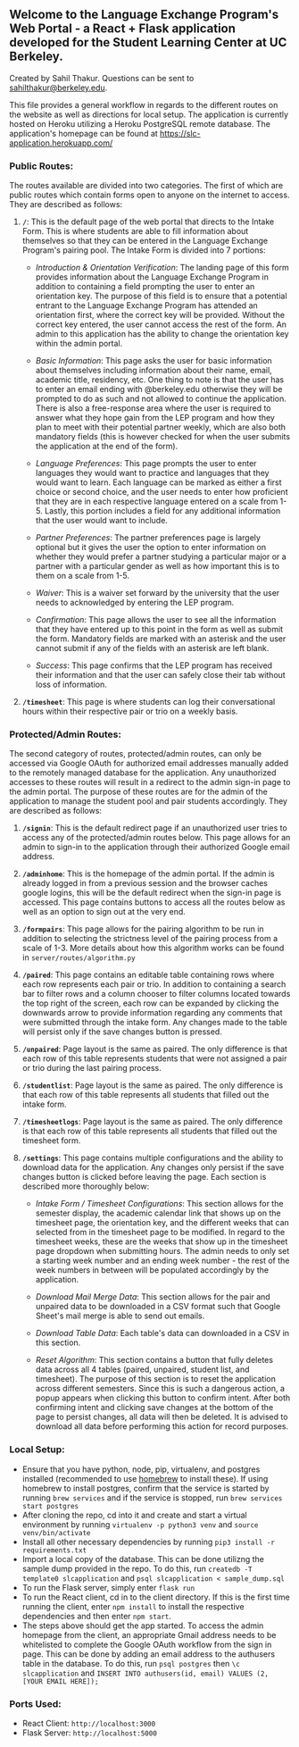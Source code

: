 ## Welcome to the Language Exchange Program's Web Portal - a React + Flask application developed for the Student Learning Center at UC Berkeley.
Created by Sahil Thakur. Questions can be sent to sahilthakur@berkeley.edu.

This file provides a general workflow in regards to the different routes on the website as well as directions for local setup. 
The application is currently hosted on Heroku utilizing a Heroku PostgreSQL remote database. The application's homepage can be found at https://slc-application.herokuapp.com/


### Public Routes:
The routes available are divided into two categories. The first of which are public routes which contain forms open to anyone on the internet to access. They are described as follows:

1.  **`/`**: This is the default page of the web portal that directs to the Intake Form. This is where students are able to fill information about themselves so that they can be entered in the Language Exchange Program's pairing pool. The Intake Form is divided into 7 portions: 

    - *Introduction & Orientation Verification*: The landing page of this form provides information about the Language Exchange Program in addition to containing a field prompting the user to enter an orientation key. The purpose of this field is to ensure that a potential entrant to the Language Exchange Program has attended an orientation first, where the correct key will be provided. Without the correct key entered, the user cannot access the rest of the form. An admin to this application has the ability to change the orientation key within the admin portal.
    
    - *Basic Information*: This page asks the user for basic information about themselves including information about their name, email, academic title, residency, etc. One thing to note is that the user has to enter an email ending with @berkeley.edu otherwise they will be prompted to do as such and not allowed to continue the application. There is also a free-response area where the user is required to answer what they hope gain from the LEP program and how they plan to meet with their potential partner weekly, which are also both mandatory fields (this is however checked for when the user submits the application at the end of the form). 
    
    - *Language Preferences*: This page prompts the user to enter languages they would want to practice and languages that they would want to learn. Each language can be marked as either a first choice or second choice, and the user needs to enter how proficient that they are in each respective language entered on a scale from 1-5. Lastly, this portion includes a field for any additional information that the user would want to include.
    
    - *Partner Preferences*: The partner preferences page is largely optional but it gives the user the option to enter information on whether they would prefer a partner studying a particular major or a partner with a particular gender as well as how important this is to them on a scale from 1-5. 
    
    - *Waiver*: This is a waiver set forward by the university that the user needs to acknowledged by entering the LEP program.
    
    - *Confirmation*: This page allows the user to see all the information that they have entered up to this point in the form as well as submit the form. Mandatory fields are marked with an asterisk and the user cannot submit if any of the fields with an asterisk are left blank. 
    
    - *Success*: This page confirms that the LEP program has received their information and that the user can safely close their tab without loss of information.

2.   **`/timesheet`**: This page is where students can log their conversational hours within their respective pair or trio on a weekly basis.

### Protected/Admin Routes:
The second category of routes, protected/admin routes, can only be accessed via Google OAuth for authorized email addresses manually added to the remotely managed database for the application. Any unauthorized accesses to these routes will result in a redirect to the admin sign-in page to the admin portal. The purpose of these routes are for the admin of the application to manage the student pool and pair students accordingly. They are described as follows:  

1.  **`/signin`**: This is the default redirect page if an unauthorized user tries to access any of the protected/admin routes below. This page allows for an admin to sign-in to the application through their authorized Google email address.

2.  **`/adminhome`**: This is the homepage of the admin portal. If the admin is already logged in from a previous session and the browser caches google logins, this will be the default redirect when the sign-in page is accessed. This page contains buttons to access all the routes below as well as an option to sign out at the very end.

3.  **`/formpairs`**: This page allows for the pairing algorithm to be run in addition to selecting the strictness level of the pairing process from a scale of 1-3. More details about how this algorithm works can be found in `server/routes/algorithm.py`

4.  **`/paired`**: This page contains an editable table containing rows where each row represents each pair or trio. In addition to containing a search bar to filter rows and a column chooser to filter columns located towards the top right of the screen, each row can be expanded by clicking the downwards arrow to provide information regarding any comments that were submitted through the intake form. Any changes made to the table will persist only if the save changes button is pressed.

5.  **`/unpaired`**: Page layout is the same as paired. The only difference is that each row of this table represents students that were not assigned a pair or trio during the last pairing process.

6.  **`/studentlist`**: Page layout is the same as paired. The only difference is that each row of this table represents all students that filled out the intake form.

7.  **`/timesheetlogs`**: Page layout is the same as paired. The only difference is that each row of this table represents all students that filled out the timesheet form.

8.  **`/settings`**: This page contains multiple configurations and the ability to download data for the application. Any changes only persist if the save changes button is clicked before leaving the page. Each section is described more thoroughly below:

    - *Intake Form / Timesheet Configurations*: This section allows for the semester display, the academic calendar link that shows up on the timesheet page, the orientation key, and the different weeks that can selected from in the timesheet page to be modified. In regard to the timesheet weeks, these are the weeks that show up in the timesheet page dropdown when submitting hours. The admin needs to only set a starting week number and an ending week number - the rest of the week numbers in between will be populated accordingly by the application.  
    
    - *Download Mail Merge Data*: This section allows for the pair and unpaired data to be downloaded in a CSV format such that Google Sheet's mail merge is able to send out emails.
    
    - *Download Table Data*: Each table's data can downloaded in a CSV in this section.
    
    - *Reset Algorithm*: This section contains a button that fully deletes data across all 4 tables (paired, unpaired, student list, and timesheet). The purpose of this section is to reset the application across different semesters. Since this is such a dangerous action, a popup appears when clicking this button to confirm intent. After both confirming intent and clicking save changes at the bottom of the page to persist changes, all data will then be deleted. It is advised to download all data before performing this action for record purposes.

### Local Setup:
- Ensure that you have python, node, pip, virtualenv, and postgres installed (recommended to use [homebrew](https://brew.sh/) to install these). If using homebrew to install postgres, confirm that the service is started by running `brew services` and if the service is stopped, run `brew services start postgres`
- After cloning the repo, cd into it and create and start a virtual environment by running `virtualenv -p python3 venv` and `source venv/bin/activate`
- Install all other necessary dependencies by running `pip3 install -r requirements.txt`
- Import a local copy of the database. This can be done utilizng the sample dump provided in the repo. To do this, run `createdb -T template0 slcapplication` and `psql slcapplication < sample_dump.sql`
- To run the Flask server, simply enter `flask run`
- To run the React client, cd in to the client directory. If this is the first time running the client, enter `npm install` to install the respective dependencies and then enter `npm start`. 
- The steps above should get the app started. To access the admin homepage from the client, an appropriate Gmail address needs to be whitelisted to complete the Google OAuth workflow from the sign in page. This can be done by adding an email address to the authusers table in the database. To do this, run `psql postgres` then `\c slcapplication` and `INSERT INTO authusers(id, email) VALUES (2, [YOUR EMAIL HERE]);`

### Ports Used:
- React Client: `http://localhost:3000`
- Flask Server: `http://localhost:5000`
  
